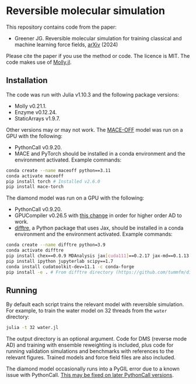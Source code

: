 # Reversible molecular simulation

This repository contains code from the paper:

- Greener JG. Reversible molecular simulation for training classical and machine learning force fields, [arXiv](https://arxiv.org/abs/2412.04374) (2024)

Please cite the paper if you use the method or code.
The licence is MIT.
The code makes use of [Molly.jl](https://github.com/JuliaMolSim/Molly.jl).

## Installation

The code was run with Julia v1.10.3 and the following package versions:
- Molly v0.21.1.
- Enzyme v0.12.24.
- StaticArrays v1.9.7.

Other versions may or may not work.
The [MACE-OFF](https://github.com/ACEsuit/mace-off) model was run on a GPU with the following:
- PythonCall v0.9.20.
- MACE and PyTorch should be installed in a conda environment and the environment activated. Example commands:
```bash
conda create --name maceoff python==3.11
conda activate maceoff
pip install torch # Installed v2.6.0
pip install mace-torch
```

The diamond model was run on a GPU with the following:
- PythonCall v0.9.20.
- GPUCompiler v0.26.5 with [this change](https://github.com/JuliaGPU/GPUCompiler.jl/pull/556/commits/0e00885f9c3d54a6b999e84d58d6ac6cfbdc0023) in order for higher order AD to work.
- [difftre](https://github.com/tummfm/difftre), a Python package that uses Jax, should be installed in a conda environment and the environment activated. Example commands:
```bash
conda create --name difftre python=3.9
conda activate difftre
pip install chex==0.0.9 MDAnalysis jax[cuda111]==0.2.17 jax-md==0.1.13 optax==0.0.9 dm-haiku==0.0.4 sympy==1.8 -f https://storage.googleapis.com/jax-releases/jax_cuda_releases.html
pip install ipython jupyterlab scipy==1.7
conda install cudatoolkit-dev=11.1 -c conda-forge
pip install -e . # From difftre directory (https://github.com/tummfm/difftre)
```

## Running

By default each script trains the relevant model with reversible simulation.
For example, to train the water model on 32 threads from the `water` directory:
```bash
julia -t 32 water.jl
```
The output directory is an optional argument.
Code for DMS (reverse mode AD) and training with ensemble reweighting is included, plus code for running validation simulations and benchmarks with references to the relevant figures.
Trained models and force field files are also included.

The diamond model occasionally runs into a PyGIL error due to a known issue with PythonCall.
[This may be fixed on later PythonCall versions](https://juliapy.github.io/PythonCall.jl/stable/faq/#Is-PythonCall/JuliaCall-thread-safe?).
